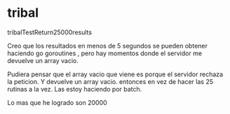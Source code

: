 # tribal
tribalTestReturn25000results

Creo que los resultados en menos de 5 segundos se pueden obtener haciendo go goroutines  , pero hay momentos donde el servidor me devuelve 
un array vacio.

Pudiera pensar que el array vacio que viene es porque el servidor rechaza la peticion. Y devuelve un array vacio.
entonces en vez de hacer las 25 rutinas a la vez. Las estoy haciendo por batch.

Lo mas que he logrado son 20000
